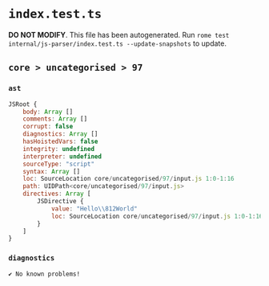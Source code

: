 # `index.test.ts`

**DO NOT MODIFY**. This file has been autogenerated. Run `rome test internal/js-parser/index.test.ts --update-snapshots` to update.

## `core > uncategorised > 97`

### `ast`

```javascript
JSRoot {
	body: Array []
	comments: Array []
	corrupt: false
	diagnostics: Array []
	hasHoistedVars: false
	integrity: undefined
	interpreter: undefined
	sourceType: "script"
	syntax: Array []
	loc: SourceLocation core/uncategorised/97/input.js 1:0-1:16
	path: UIDPath<core/uncategorised/97/input.js>
	directives: Array [
		JSDirective {
			value: "Hello\\812World"
			loc: SourceLocation core/uncategorised/97/input.js 1:0-1:16
		}
	]
}
```

### `diagnostics`

```
✔ No known problems!

```
